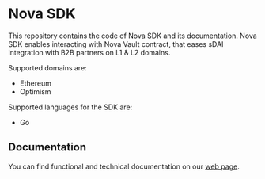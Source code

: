 # Nova SDK

This repository contains the code of Nova SDK and its documentation.
Nova SDK enables interacting with Nova Vault contract, that eases sDAI integration with B2B partners on L1 & L2 domains.

Supported domains are:

- Ethereum
- Optimism

Supported languages for the SDK are:

- Go

## Documentation

You can find functional and technical documentation on our [web page](https://novasubdao.github.io/nova-sdk).
